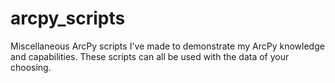 # arcpy_scripts
Miscellaneous ArcPy scripts I've made to demonstrate my ArcPy knowledge and capabilities. These scripts can all be used with the data of your choosing.
